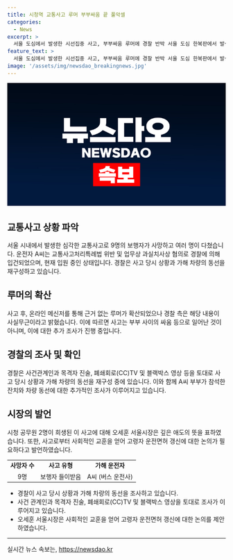 ```yaml
---
title: 시청역 교통사고 루머 부부싸움 끝 풀악셀
categories:
  - News
excerpt: >
  서울 도심에서 발생한 시선집중 사고, 부부싸움 루머에 경찰 반박 서울 도심 한복판에서 발생한 교통사고가 온라인에서 부부싸움 루머로 확산됐지만, 경찰은 해당 내용을 사실무근이라고 밝혔다. 사고를 일으킨 운전자는 60대로, 경찰은 엄정하고 신속한 수사를 약속했다. 사고 당일 운전자 부부가 호텔 출구를 나온 후 사고를 일으켰고, 9명의 보행자가 사망했다. 현재 운전자는 입원 중이며, 정확한 원인은 조사 중이다. 오늘 서울시장은 사고로 사망한 시청 공무원의 빈소를 찾아 조문했다. 사고 경위에 대한 구체적인 사실은 아직 알려지지 않았으나, 이번 사고를 계기로 고령자 운전면허 갱신에 대한 사회적인 논의가 이뤄질 것으로 기대된다.
feature_text: >
  서울 도심에서 발생한 시선집중 사고, 부부싸움 루머에 경찰 반박 서울 도심 한복판에서 발생한 교통사고가 온라인에서 부부싸움 루머로 확산됐지만, 경찰은 해당 내용을 사실무근이라고 밝혔다. 사고를 일으킨 운전자는 60대로, 경찰은 엄정하고 신속한 수사를 약속했다. 사고 당일 운전자 부부가 호텔 출구를 나온 후 사고를 일으켰고, 9명의 보행자가 사망했다. 현재 운전자는 입원 중이며, 정확한 원인은 조사 중이다. 오늘 서울시장은 사고로 사망한 시청 공무원의 빈소를 찾아 조문했다. 사고 경위에 대한 구체적인 사실은 아직 알려지지 않았으나, 이번 사고를 계기로 고령자 운전면허 갱신에 대한 사회적인 논의가 이뤄질 것으로 기대된다.
image: '/assets/img/newsdao_breakingnews.jpg'
---
```


<p><img src="/assets/img/newsdao_breakingnews.jpg" alt="cryptoinkorea 속보" /></p>

<h2 data-ke-size="size26">교통사고 상황 파악</h2>

<p data-ke-size="size16">서울 시내에서 발생한 심각한 교통사고로 9명의 보행자가 사망하고 여러 명이 다쳤습니다. 운전자 A씨는 교통사고처리특례법 위반 및 업무상 과실치사상 혐의로 경찰에 의해 입건되었으며, 현재 입원 중인 상태입니다. 경찰은 사고 당시 상황과 가해 차량의 동선을 재구성하고 있습니다. </p>

<h2 data-ke-size="size26">루머의 확산</h2>

<p data-ke-size="size16">사고 후, 온라인 메신저를 통해 근거 없는 루머가 확산되었으나 경찰 측은 해당 내용이 사실무근이라고 밝혔습니다. 이에 따르면 사고는 부부 사이의 싸움 등으로 일어난 것이 아니며, 이에 대한 추가 조사가 진행 중입니다.</p>

<h2 data-ke-size="size26">경찰의 조사 및 확인</h2>

<p data-ke-size="size16">경찰은 사건관계인과 목격자 진술, 폐쇄회로(CC)TV 및 블랙박스 영상 등을 토대로 사고 당시 상황과 가해 차량의 동선을 재구성 중에 있습니다. 이와 함께 A씨 부부가 참석한 잔치와 차량 동선에 대한 추가적인 조사가 이루어지고 있습니다.</p>

<h2 data-ke-size="size26">시장의 발언</h2>

<p data-ke-size="size16">시청 공무원 2명이 희생된 이 사고에 대해 오세훈 서울시장은 깊은 애도의 뜻을 표하였습니다. 또한, 사고로부터 사회적인 교훈을 얻어 고령자 운전면허 갱신에 대한 논의가 필요하다고 발언하였습니다.</p>

<table>
  <tr>
    <td style="text-align: center; height: 17px;"><b>사망자 수</b></td>
    <td style="text-align: center; height: 17px;"><b>사고 유형</b></td>
    <td style="text-align: center; height: 17px;"><b>가해 운전자</b></td>
  </tr>
  <tr>
    <td style="text-align: center; height: 17px;">9명</td>
    <td style="text-align: center; height: 17px;">보행자 들이받음</td>
    <td style="text-align: center; height: 17px;">A씨 (버스 운전사)</td>
  </tr>
</table>

<ul>
  <li>경찰이 사고 당시 상황과 가해 차량의 동선을 조사하고 있습니다.</li>
  <li>사건 관계인과 목격자 진술, 폐쇄회로(CC)TV 및 블랙박스 영상을 토대로 조사가 이루어지고 있습니다.</li>
  <li>오세훈 서울시장은 사회적인 교훈을 얻어 고령자 운전면허 갱신에 대한 논의를 제안하였습니다.</li>
</ul>

<hr>
실시간 뉴스 속보는, <a href="https://newsdao.kr" rel="dofollow">https://newsdao.kr</a>


